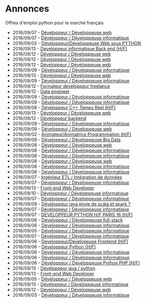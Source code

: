 # Annonces

Offres d'emploi python pour le marché français

* 2016/09/07 - [Développeur / Développeuse web](http://www.pyjobs.fr/jobs/details/736/developpeur-developpeuse-web "Développeur / Développeuse web")
* 2016/09/07 - [Développeur / Développeuse informatique](http://www.pyjobs.fr/jobs/details/737/developpeur-developpeuse-informatique "Développeur / Développeuse informatique")
* 2016/09/02 - [Développeur/Développeuse Web sous PYTHON](http://www.pyjobs.fr/jobs/details/704/developpeur-developpeuse-web-sous-python "Développeur/Développeuse Web sous PYTHON")
* 2016/09/13 - [Developpeur informatique Back end (H/F)](http://www.pyjobs.fr/jobs/details/762/developpeur-informatique-back-end-h-f "Developpeur informatique Back end (H/F)")
* 2016/09/12 - [Développeur / Développeuse web](http://www.pyjobs.fr/jobs/details/764/developpeur-developpeuse-web "Développeur / Développeuse web")
* 2016/09/12 - [Développeur / Développeuse web](http://www.pyjobs.fr/jobs/details/765/developpeur-developpeuse-web "Développeur / Développeuse web")
* 2016/09/12 - [Développeur / Développeuse web](http://www.pyjobs.fr/jobs/details/763/developpeur-developpeuse-web "Développeur / Développeuse web")
* 2016/09/09 - [Développeur / Développeuse informatique](http://www.pyjobs.fr/jobs/details/750/developpeur-developpeuse-informatique "Développeur / Développeuse informatique")
* 2016/09/13 - [Développeur / Développeuse web](http://www.pyjobs.fr/jobs/details/761/developpeur-developpeuse-web "Développeur / Développeuse web")
* 2016/09/09 - [Développeur / Développeuse informatique](http://www.pyjobs.fr/jobs/details/749/developpeur-developpeuse-informatique "Développeur / Développeuse informatique")
* 2016/09/12 - [Formateur developpeur freelance](http://www.pyjobs.fr/jobs/details/751/formateur-developpeur-freelance "Formateur developpeur freelance")
* 2016/09/12 - [Data engineer](http://www.pyjobs.fr/jobs/details/753/data-engineer "Data engineer")
* 2016/09/09 - [Développeur / Développeuse informatique](http://www.pyjobs.fr/jobs/details/747/developpeur-developpeuse-informatique "Développeur / Développeuse informatique")
* 2016/09/09 - [Développeur / Développeuse informatique](http://www.pyjobs.fr/jobs/details/748/developpeur-developpeuse-informatique "Développeur / Développeuse informatique")
* 2016/09/08 - [Développeur C++ Temps Réel (H/F)](http://www.pyjobs.fr/jobs/details/735/developpeur-c-temps-reel-h-f "Développeur C++ Temps Réel (H/F)")
* 2016/09/13 - [Développeur / Développeuse web](http://www.pyjobs.fr/jobs/details/766/developpeur-developpeuse-web "Développeur / Développeuse web")
* 2016/09/12 - [Développeur backend](http://www.pyjobs.fr/jobs/details/752/developpeur-backend "Développeur backend")
* 2016/09/09 - [Développeur / Développeuse informatique](http://www.pyjobs.fr/jobs/details/745/developpeur-developpeuse-informatique "Développeur / Développeuse informatique")
* 2016/09/09 - [Développeur / Développeuse web](http://www.pyjobs.fr/jobs/details/743/developpeur-developpeuse-web "Développeur / Développeuse web")
* 2016/09/02 - [Animateur/Animatrice Programmation (H/F)](http://www.pyjobs.fr/jobs/details/705/animateur-animatrice-programmation-h-f "Animateur/Animatrice Programmation (H/F)")
* 2016/09/09 - [Développeur / Développeuse Big Data](http://www.pyjobs.fr/jobs/details/740/developpeur-developpeuse-big-data "Développeur / Développeuse Big Data")
* 2016/09/08 - [Développeur / Développeuse web](http://www.pyjobs.fr/jobs/details/734/developpeur-developpeuse-web "Développeur / Développeuse web")
* 2016/09/08 - [Développeur / Développeuse informatique](http://www.pyjobs.fr/jobs/details/746/developpeur-developpeuse-informatique "Développeur / Développeuse informatique")
* 2016/09/08 - [Développeur / Développeuse informatique](http://www.pyjobs.fr/jobs/details/742/developpeur-developpeuse-informatique "Développeur / Développeuse informatique")
* 2016/09/08 - [Développeur / Développeuse web](http://www.pyjobs.fr/jobs/details/733/developpeur-developpeuse-web "Développeur / Développeuse web")
* 2016/09/08 - [Développeur / Développeuse informatique](http://www.pyjobs.fr/jobs/details/744/developpeur-developpeuse-informatique "Développeur / Développeuse informatique")
* 2016/09/08 - [Développeur / Développeuse informatique](http://www.pyjobs.fr/jobs/details/741/developpeur-developpeuse-informatique "Développeur / Développeuse informatique")
* 2016/09/07 - [Ingénieur ETL / Intégration de données](http://www.pyjobs.fr/jobs/details/723/ingenieur-etl-integration-de-donnees "Ingénieur ETL / Intégration de données")
* 2016/09/07 - [Développeur / Développeuse informatique](http://www.pyjobs.fr/jobs/details/727/developpeur-developpeuse-informatique "Développeur / Développeuse informatique")
* 2016/09/13 - [Front-end Web Developer](http://www.pyjobs.fr/jobs/details/759/front-end-web-developer "Front-end Web Developer")
* 2016/09/10 - [Développeur / Développeuse informatique](http://www.pyjobs.fr/jobs/details/760/developpeur-developpeuse-informatique "Développeur / Développeuse informatique")
* 2016/09/07 - [Développeur / Développeuse informatique](http://www.pyjobs.fr/jobs/details/732/developpeur-developpeuse-informatique "Développeur / Développeuse informatique")
* 2016/09/09 - [Développeur java envie de scala et spark ?](http://www.pyjobs.fr/jobs/details/739/developpeur-java-envie-de-scala-et-spark "Développeur java envie de scala et spark ?")
* 2016/09/07 - [Développeur / Développeuse informatique](http://www.pyjobs.fr/jobs/details/725/developpeur-developpeuse-informatique "Développeur / Développeuse informatique")
* 2016/09/07 - [DEVELOPPEUR PYTHON H/F PARIS 16 (H/F)](http://www.pyjobs.fr/jobs/details/724/developpeur-python-h-f-paris-16-h-f "DEVELOPPEUR PYTHON H/F PARIS 16 (H/F)")
* 2016/09/06 - [Développeur / Développeuse full-stack](http://www.pyjobs.fr/jobs/details/719/developpeur-developpeuse-full-stack "Développeur / Développeuse full-stack")
* 2016/09/06 - [Développeur / Développeuse informatique](http://www.pyjobs.fr/jobs/details/728/developpeur-developpeuse-informatique "Développeur / Développeuse informatique")
* 2016/09/05 - [Développeur / Développeuse informatique](http://www.pyjobs.fr/jobs/details/726/developpeur-developpeuse-informatique "Développeur / Développeuse informatique")
* 2016/09/07 - [Développeur / Développeuse informatique](http://www.pyjobs.fr/jobs/details/738/developpeur-developpeuse-informatique "Développeur / Développeuse informatique")
* 2016/09/06 - [Developpeur/Developeuse Frontend (H/F)](http://www.pyjobs.fr/jobs/details/715/developpeur-developeuse-frontend-h-f "Developpeur/Developeuse Frontend (H/F)")
* 2016/09/06 - [Développeur Python (H/F)](http://www.pyjobs.fr/jobs/details/718/developpeur-python-h-f "Développeur Python (H/F)")
* 2016/09/06 - [Développeur / Développeuse informatique](http://www.pyjobs.fr/jobs/details/720/developpeur-developpeuse-informatique "Développeur / Développeuse informatique")
* 2016/09/06 - [Développeur / Développeuse informatique](http://www.pyjobs.fr/jobs/details/717/developpeur-developpeuse-informatique "Développeur / Développeuse informatique")
* 2016/09/06 - [Développeur / Développeuse Python PHP (H/F)](http://www.pyjobs.fr/jobs/details/716/developpeur-developpeuse-python-php-h-f "Développeur / Développeuse Python PHP (H/F)")
* 2016/09/13 - [Développeur java / python](http://www.pyjobs.fr/jobs/details/756/developpeur-java-python "Développeur java / python")
* 2016/09/13 - [Front-end Web Developer](http://www.pyjobs.fr/jobs/details/755/front-end-web-developer "Front-end Web Developer")
* 2016/09/05 - [Développeur / Développeuse web](http://www.pyjobs.fr/jobs/details/709/developpeur-developpeuse-web "Développeur / Développeuse web")
* 2016/09/13 - [Développeur / Développeuse informatique](http://www.pyjobs.fr/jobs/details/758/developpeur-developpeuse-informatique "Développeur / Développeuse informatique")
* 2016/09/12 - [Développeur / Développeuse web](http://www.pyjobs.fr/jobs/details/757/developpeur-developpeuse-web "Développeur / Développeuse web")
* 2016/09/03 - [Développeur / Développeuse informatique](http://www.pyjobs.fr/jobs/details/721/developpeur-developpeuse-informatique "Développeur / Développeuse informatique")

